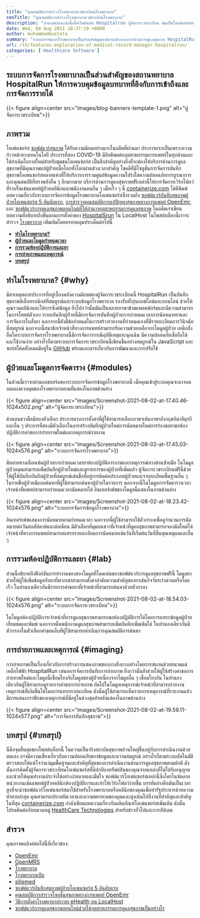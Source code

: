 ```yaml
---
title: "คุณสมบัติการสำรวจโรงพยาบาลเวชระเบียนโรงพยาบาล" 
seoTitle: "คุณสมบัติการสำรวจโรงพยาบาลเวชระเบียนโรงพยาบาล" 
description: "ทำตามคำแนะนำนี้เพื่อเริ่มต้นกับ Hospitalrun ผู้จัดการเวชระเบียน มันเป็นโอเพ่นซอร์สหลายภาษาและทำให้กระบวนการสำคัญหลายอย่างโดยอัตโนมัติ" 
date: Wed, 04 Aug 2021 18:37:19 +0000
author: muhammadmustafa
summary: "ระบบการจัดการโรงพยาบาลเป็นส่วนสำคัญของสถานประกอบการด้านการดูแลสุขภาพ HospitalRun ให้การควบคุมข้อมูลบทบาทที่อิงกับการเข้าถึงและการจัดการรายได้" 
url: /th/features-exploration-of-medical-record-manager-hospitalrun/
categories: ['Healthcare Software']
---
```


## ระบบการจัดการโรงพยาบาลเป็นส่วนสำคัญของสถานพยาบาล HospitalRun ให้การควบคุมข้อมูลบทบาทที่อิงกับการเข้าถึงและการจัดการรายได้

{{< figure align=center src="images/blog-banners-template-1.png" alt="ผู้จัดการเวชระเบียน">}}


## ภาพรวม
โอเพ่นซอร์ส [ซอฟต์แวร์สุขภาพ][1] ได้รับความนิยมอย่างมากในอดีตที่ผ่านมา ประการแรกเป็นเพราะความก้าวหน้าทางเทคโนโลยี ประการที่สอง COVID-19 มีอิทธิพลต่ออุตสาหกรรมการแพทย์ในทุกด้านและให้กำเนิดโอกาสใหม่สำหรับชุมชนโอเพนซอร์ส เป็นสิ่งสำคัญอย่างยิ่งที่จะต้องให้บริการด้านการดูแลสุขภาพที่มีคุณภาพแก่ผู้ป่วยเมื่อโลกทั้งโลกผ่านช่วงเวลาสำคัญ โชคดีที่มีโซลูชันการจัดการบันทึกสุขภาพโอเพนซอร์สหลายแห่งที่ให้บริการการรวมศูนย์ข้อมูลความโปร่งใสความปลอดภัยการบูรณาการและคุณสมบัติที่ทรงพลังอื่น ๆ อีกมากมาย บริการด้านการดูแลสุขภาพฟรีเหล่านี้ให้การจัดการเวิร์กโฟลว์ที่ราบรื่นเช่นแพทย์ผู้ป่วยคลินิกและพนักงานคนอื่น ๆ เมื่อเร็ว ๆ นี้ [containerize.com][2] ได้ตีพิมพ์บทความเกี่ยวกับระบบการจัดการข้อมูลโรงพยาบาลโอเพนซอร์สซึ่งรวมถึง [ซอฟต์แวร์บันทึกสุขภาพผู้ป่วยโอเพนซอร์ส 5 อันดับแรก][3], [การสำรวจคุณสมบัติการแก้ปัญหาสุขภาพทางการแพทย์ OpenEmr][4], และ [ซอฟต์แวร์การดูแลสุขภาพออนไลน์ที่ให้อำนาจอุตสาหกรรมการดูแลสุขภาพ][5]
ในอดีตเราเขียนบทความที่อธิบายถึงขั้นตอนการตั้งค่าของ [HospitalSrun][6] ใน LocalHost ในโพสต์บล็อกนี้เราจะสำรวจ [โรงพยาบาล][6] เพิ่มเติมโดยครอบคลุมประเด็นต่อไปนี้
*  **[ทำไมโรงพยาบาล?][7]**  
*  **[ผู้ป่วยและโมดูลกำหนดเวลา][8]**  
*  **[การรวมห้องปฏิบัติการและยา][9]**  
*  **[การถ่ายภาพและเหตุการณ์][10]**  
*  **[บทสรุป][11]**  

## ทำไมโรงพยาบาล? {#why}

มีสาเหตุหลายประการที่อยู่เบื้องหลังความนิยมของผู้จัดการเวชระเบียนนี้ HospitalRun เป็นบันทึกสุขภาพอิเล็กทรอนิกส์ที่สมบูรณ์และระบบข้อมูลโรงพยาบาล รองรับทั้งรุ่นออฟไลน์และออนไลน์ ช่วยให้คุณรวมคลินิกและให้การซิงค์ข้อมูล ยิ่งไปกว่านั้นมันเป็นหลายภาษาข้ามแพลตฟอร์มและมีความสามารถในการโฮสต์ตัวเอง ระบบบันทึกผู้ป่วยนี้มีการจัดการบันทึกผู้ป่วยการกำหนดเวลาการนัดหมายยาและการจัดการใบสั่งยา นอกจากนี้ยังมีข้อกำหนดในการสร้างรายงานที่กำหนดเองที่มีรายละเอียดการวินิจฉัยที่สมบูรณ์ นอกจากนี้สมาชิกเจ้าหน้าที่ทางการแพทย์สามารถรับความช่วยเหลือจากโมดูลผู้ป่วย เหนือสิ่งอื่นใดระบบการจัดการโรงพยาบาลนี้มีการจัดการกรณีอุบัติเหตุและฉุกเฉิน มีความปลอดภัยเชื่อถือได้และใช้งานง่าย อย่างไรก็ตามระบบการจัดการเวชระเบียนนี้เขียนขึ้นอย่างสมบูรณ์ใน JavaScript และซอร์สโค้ดทั้งหมดมีอยู่ใน [GitHub][12] พร้อมเอกสารเกี่ยวกับการพัฒนาและการปรับใช้

## ผู้ป่วยและโมดูลการจัดตาราง {#modules}

ในส่วนนี้เราจะผ่านแดชบอร์ดของระบบการจัดการข้อมูลโรงพยาบาลนี้ เมื่อคุณเข้าสู่ระบบคุณจะลงจอดบนแผงควบคุมของโรงพยาบาลตามที่แสดงในภาพด้านล่าง

{{< figure align=center src="images/Screenshot-2021-08-02-at-17.40.46-1024x502.png" alt="ผู้จัดการเวชระเบียน">}}

ด้านบนขวามือมีสองตัวเลือก ประการแรกการตั้งค่าที่ผู้ใช้สามารถเลือกภาษาเช่นภาษาอังกฤษอิตาลีตุรกีและอื่น ๆ ประการที่สองมีตัวเลือกในการสร้างบันทึกผู้ป่วยใหม่การนัดหมายใหม่การร้องขอยาขอห้องปฏิบัติการคำขอการถ่ายภาพใหม่และเหตุการณ์รายงาน

{{< figure align=center src="images/Screenshot-2021-08-02-at-17.45.03-1024x576.png" alt="ระบบการจัดการโรงพยาบาล">}}

มีหลายทางเลือกเช่นผู้ป่วยการกำหนดเวลายาห้องปฏิบัติการภาพและเหตุการณ์ทางด้านซ้ายมือ ในโมดูลผู้ป่วยคุณสามารถเพิ่มบันทึกผู้ป่วยใหม่และดูรายการของผู้ป่วยที่เพิ่มแล้ว ผู้จัดการเวชระเบียนฟรีนี้ช่วยให้ผู้ใช้บันทึกบันทึกผู้ป่วยที่สมบูรณ์เช่นชื่อที่อยู่การติดต่อประเภทผู้ป่วยและรายละเอียดพื้นฐานอื่น ๆ ในรายชื่อผู้ป่วยมีแถบค้นหาที่ผู้ใช้สามารถค้นหาผู้ป่วยในรายการ นอกจากนี้ในโมดูลการจัดตารางเวลาเจ้าหน้าที่แพทย์สามารถกำหนดเวลานัดหมายได้ อินเทอร์เฟซของโมดูลนี้แสดงในภาพด้านล่าง

{{< figure align=center src="images/Screenshot-2021-08-02-at-18.23.42-1024x576.png" alt="ระบบการจัดการข้อมูลโรงพยาบาล">}}

อินเทอร์เฟซแสดงการนัดหมายตามกำหนดเวลา นอกจากนี้ผู้ใช้สามารถใช้ตัวกรองเพื่อดูจำนวนการนัดหมายต่อวันต่อสัปดาห์และต่อเดือน มีตัวเลือกที่มุมบนขวาที่เจ้าหน้าที่ดูแลสุขภาพสามารถจองนัดใหม่ได้ เจ้าหน้าที่ทางการแพทย์สามารถแทรกรายละเอียดการนัดหมายเช่นวันที่เริ่มต้นวันที่สิ้นสุดเหตุผลและอื่น ๆ

## การรวมห้องปฏิบัติการและยา {#lab}

ส่วนนี้อธิบายถึงฟังก์ชันการทำงานของสองโมดูลที่โดดเด่นของซอฟต์แวร์การดูแลสุขภาพฟรีนี้ โมดูลยาช่วยให้ผู้ใช้เพิ่มข้อมูลกับยาที่พวกเขาสามารถตั้งค่าลำดับความสำคัญของยาเช่นกิจวัตรเร่งด่วนหรือโดยเร็ว ในทำนองเดียวกันมีรายการคำขอยาที่เจ้าหน้าที่สามารถค้นหาด้วยตัวกรอง

{{< figure align=center src="images/Screenshot-2021-08-02-at-18.54.03-1024x576.png" alt="ระบบการจัดการเวชระเบียน">}}

ในโมดูลห้องปฏิบัติการเจ้าหน้าที่การดูแลสุขภาพสามารถขอห้องปฏิบัติการได้โดยการแทรกข้อมูลผู้ป่วยเยี่ยมชมและพิมพ์ นอกจากนั้นพนักงานดูแลสุขภาพสามารถเพิ่มบันทึกเพิ่มเติมได้ ในทำนองเดียวกันมีตัวกรองในตัวเลือกคำขอแล็บที่ผู้ใช้สามารถดำเนินการคุณสมบัติการค้นหา

## การถ่ายภาพและเหตุการณ์ {#imaging}

การถ่ายภาพเป็นเรื่องเกี่ยวกับการสร้างการแสดงภาพของบางสิ่งบางอย่างโดยการสแกนด้วยสนามแม่เหล็กไฟฟ้า HospitalRun เสนอการจัดการบันทึกการถ่ายภาพ ยิ่งกว่านั้นยังช่วยให้ผู้ใช้สร้างคำขอการถ่ายภาพใหม่และโมดูลนี้เชื่อมโยงกับโมดูลของผู้ป่วยเนื่องจากโมดูลอื่น ๆ เชื่อมโยงกัน ในทำนองเดียวกันผู้ใช้สามารถดูรายการคำขอการถ่ายภาพ ถัดไปในโมดูลเหตุการณ์เจ้าหน้าที่สามารถรายงานเหตุการณ์ที่เกิดขึ้นได้โดยการแทรกรายละเอียด ดังนั้นผู้ใช้สามารถเห็นรายการเหตุการณ์ที่รายงานแล้ว มีการแสดงกราฟิกของเหตุการณ์ที่มีอยู่ในช่วงสุดท้ายดังแสดงในภาพด้านล่าง

{{< figure align=center src="images/Screenshot-2021-08-02-at-19.59.11-1024x577.png" alt="การจัดการบันทึกสุขภาพ">}}


## บทสรุป {#บทสรุป}

นี่คือจุดสิ้นสุดของโพสต์บล็อกนี้ ในความเป็นจริงสถาบันสุขภาพส่วนใหญ่ขึ้นอยู่กับการดำเนินงานด้วยตนเอง อาจมีความเสี่ยงเกี่ยวกับความปลอดภัยของข้อมูลและความสมบูรณ์ อย่างไรก็ตามระบบอัตโนมัติตรวจสอบให้แน่ใจว่าแง่มุมพื้นฐานและสำคัญที่สุดของการดำเนินงานด้านการดูแลสุขภาพตามปกติ ดังนั้นการติดตั้งผู้จัดการเวชระเบียนโอเพ่นซอร์สที่ดีปกป้องทรัพย์สินของคุณจากแหล่งที่ไม่ได้รับอนุญาตและช่วยให้คุณทำงานประจำได้อย่างง่ายดายและมั่นใจ ซอฟต์แวร์โอเพ่นซอร์สเหล่านี้ซิงโครไนซ์หลายหน่วยงานเช่นแพทย์ผู้ป่วยคลินิกห้องปฏิบัติการและทำให้เวิร์กโฟลว์ง่ายขึ้น บรรทัดล่างคือมันเป็นเวลาสูงที่จะนำซอฟต์แวร์โอเพ่นซอร์สมาใช้สำหรับโรงพยาบาลหรือคลินิกของคุณเพื่อทำรัฐประหารด้วยความท้าทายล่าสุด คุณสามารถประหยัดเวลาและความพยายามของคุณและมุ่งเน้นไปที่งานที่สำคัญและสำคัญ
ในที่สุด [containerize.com][2] กำลังเขียนบทความเกี่ยวกับผลิตภัณฑ์โอเพ่นซอร์สเพิ่มเติม ดังนั้นโปรดติดต่อกับหมวดหมู่ [HealthCare Technologies][1] สำหรับข่าวทั่วไปและการอัปเดต

## สำรวจ
คุณอาจพบลิงค์ต่อไปนี้ที่เกี่ยวข้อง:
  * [OpenEmr][13]
  * [OpenMRS][14]
  * [โรงพยาบาล][15]
  * [โรงพยาบาลเปิด][16]
  * [silismed][17]
  * [ซอฟต์แวร์บันทึกสุขภาพผู้ป่วยโอเพนซอร์ส 5 อันดับแรก][3]
  * [คุณสมบัติการสำรวจโซลูชั่นสุขภาพทางการแพทย์ OpenEmr][4]
  * [วิธีการตั้งค่าโรงพยาบาลระบบ eHealth บน LocalHost][18]
  * [ซอฟต์แวร์การดูแลสุขภาพออนไลน์ช่วยให้อุตสาหกรรมการดูแลสุขภาพเป็นอย่างไร][5]



[1]: https://products.containerize.com/healthcare-technologies/
[2]: https://www.containerize.com/
[3]: https://blog.containerize.com/2021/03/05/top-5-open-source-patient-record-management-software/
[4]: https://blog.containerize.com/healthcare-software/open-source-medical-software-openemr-features/
[5]: https://blog.containerize.com/2021/02/12/how-online-healthcare-software-empowers-healthcare-industry/
[6]: https://products.containerize.com/healthcare-technologies/hospitalrun/
[7]: #why
[8]: #modules
[9]: #lab
[10]: #imaging
[11]: #Conclusion
[12]: https://github.com/HospitalRun/hospitalrun
[13]: https://products.containerize.com/health-care-technologies/openemr
[14]: https://products.containerize.com/health-care-technologies/openmrs
[15]: https://products.containerize.com/healthcare-technologies/hospitalrun
[16]: https://products.containerize.com/healthcare-technologies/open-hospital
[17]: https://products.containerize.com/healthcare-technologies/solismed
[18]: https://blog.containerize.com/healthcare-software/how-to-install-hospitalrun-hospital-management-system/
